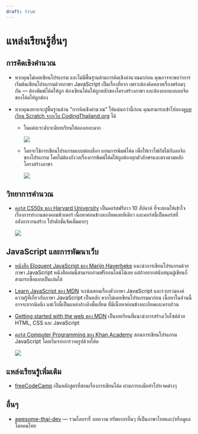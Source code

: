 ```yaml
---
draft: true
---
```


# แหล่งเรียนรู้อื่นๆ

## การคิดเชิงคำนวณ

- หากคุณไม่เคยเขียนโปรแกรม และไม่มีพื้นฐานด้านการคิดเชิงคำนวณมาก่อน
  คุณอาจจะพบว่าการเริ่มต้นเขียนโปรแกรมด้วยภาษา JavaScript เป็นเรื่องที่ยาก
  เพราะต้องคิดหลายเรื่องพร้อมๆ กัน — ต้องพิมพ์โค้ดให้ถูก
  ต้องเขียนโค้ดให้ถูกหลักของโครงสร้างภาษา
  และต้องออกแบบลอจิกของโค้ดให้ถูกต้อง

- หากคุณอยากจะปูพื้นฐานด้าน “การคิดเชิงคำนวณ” ให้แน่นกว่านี้ก่อน
  คุณสามารถเข้าไปลองดู[บทเรียน Scratch จากเว็บ CodingThailand.org](https://codingthailand.org/courses) ได้

  - ในแต่ละระดับจะมีบทเรียนให้ลองเยอะมาก

    [![](https://im.dt.in.th/ipfs/bafybeidqjnlyx4jeyeeyrk3zrkfhc3fbplbf73xrkcq2n6wfhnep44xvna/image.png)](https://codingthailand.org/courses/2022/p6)

  - โดยจะใช้การเขียนโปรแกรมแบบต่อบล็อก แทนการพิมพ์โค้ด เพื่อให้เราโฟกัสได้กับลอจิกของโปรแกรม
    โดยไม่ต้องกังวลเรื่องการพิมพ์โค้ดให้ถูกต้องทุกตัวอักษรและตรงตามหลักโครงสร้างภาษา

    ![](https://im.dt.in.th/ipfs/bafybeih7lq3lvmykfhnqhoi5iq3c7h5geje6j5c2od23vkz2wnn3ua6swm/image.png)

## วิทยาการคำนวณ

- [คอร์ส CS50x ของ Harvard University](https://cs50.harvard.edu/x/) เป็นคอร์สฟรียาว 10 สัปดาห์
  ที่จะสอนให้เข้าใจเรื่องการทำงานของคอมพิวเตอร์ เนื้อหาค่อนข้างละเอียดเลยทีเดียว และคอร์สนี้เป็นคอร์สที่อลังการงานสร้าง โปรดักชั่นจัดเต็มมากๆ

  [![](https://im.dt.in.th/ipfs/bafybeicpwhe5v4g6kmxsyv6lzl3nw5joal3hgtcpp55a5z44bogmvcofve/image.png)](https://youtu.be/ajINjfQL9gQ?list=PLhQjrBD2T383jG3nn5HpnBBJZmCEPcpOz)

## JavaScript และการพัฒนาเว็บ

- [หนังสือ Eloquent JavaScript ของ Marijn Haverbeke](https://eloquentjavascript.net/)
  แนะนำการเขียนโปรแกรมด้วยภาษา JavaScript
  หนังสือเล่มนี้สามารถอ่านฟรีออนไลน์ได้เลย แต่ถ้าอยากสนับสนุนผู้เขียนก็สามารถซื้อแบบเป็นเล่มได้

- [Learn JavaScript ของ MDN](https://developer.mozilla.org/en-US/docs/Learn/JavaScript)
  จะเน้นสอนเรื่องตัวภาษา JavaScript และรวบรวมองค์ความรู้ที่เกี่ยวกับภาษา JavaScript เป็นหลัก
  หากไม่เคยเขียนโปรแกรมมาก่อน เนื้อหาในส่วนนี้อาจจะยากนิดนึง
  แต่เว็บนี้เป็นแหล่งอ้างอิงชั้นเยี่ยม ที่มีเนื้อหาค่อนข้างละเอียดและครบถ้วน

- [Getting started with the web ของ MDN](https://developer.mozilla.org/en-US/docs/Learn/Getting_started_with_the_web)
  เป็นบทเรียนที่แนะนำการสร้างเว็บไซต์ด้วย HTML, CSS และ JavaScript

- [คอร์ส Computer Programming ของ Khan Academy](https://www.khanacademy.org/computing/computer-programming)
  สอนการเขียนโปรแกรม JavaScript โดยเริ่มจากการวาดรูปด้วยโค้ด

  [![](https://im.dt.in.th/ipfs/bafybeiesikeeeiavf4vfutecblxkefiipcub7wm2jod73nji776la6zszm/image.png)](https://www.khanacademy.org/computing/computer-programming/programming/coloring/pt/coloring-with-code)

## แหล่งเรียนรู้เพิ่มเติม

- [freeCodeCamp](https://www.freecodecamp.org/learn)
  เป็นหลักสูตรที่สอนเรื่องการเขียนโค้ด ผ่านการลงมือทำโปรเจคต่างๆ

## อื่นๆ

- [awesome-thai-dev](https://github.com/unnawut/awesome-thai-dev) — รวมไลบรารี่ บทความ ทรัพยากรอื่นๆ ที่เป็นภาษาไทยและ/หรือดูแลโดยคนไทย
